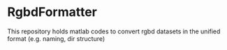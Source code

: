 # RgbdFormatter
This repository holds matlab codes to convert rgbd datasets in the unified format (e.g. naming, dir structure)
